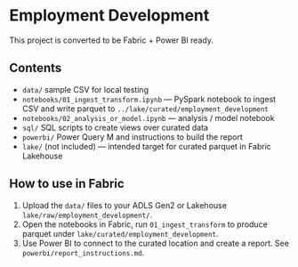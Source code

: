 # Employment Development
This project is converted to be Fabric + Power BI ready.

## Contents
- `data/` sample CSV for local testing
- `notebooks/01_ingest_transform.ipynb` — PySpark notebook to ingest CSV and write parquet to `../lake/curated/employment_development`
- `notebooks/02_analysis_or_model.ipynb` — analysis / model notebook
- `sql/` SQL scripts to create views over curated data
- `powerbi/` Power Query M and instructions to build the report
- `lake/` (not included) — intended target for curated parquet in Fabric Lakehouse

## How to use in Fabric
1. Upload the `data/` files to your ADLS Gen2 or Lakehouse `lake/raw/employment_development/`.
2. Open the notebooks in Fabric, run `01_ingest_transform` to produce parquet under `lake/curated/employment_development`.
3. Use Power BI to connect to the curated location and create a report. See `powerbi/report_instructions.md`.

